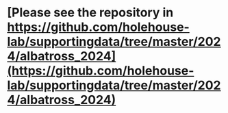 # [Please see the repository in https://github.com/holehouse-lab/supportingdata/tree/master/2024/albatross_2024](https://github.com/holehouse-lab/supportingdata/tree/master/2024/albatross_2024)